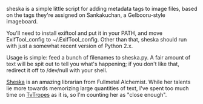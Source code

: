sheska is a simple little script for adding metadata tags to image files, based
on the tags they're assigned on Sankakuchan, a Gelbooru-style imageboard.

You'll need to install exiftool and put it in your PATH, and move
ExifTool_config to ~/.ExifTool_config. Other than that, sheska should run with
just a somewhat recent version of Python 2.x.

Usage is simple: feed a bunch of filenames to sheska.py. A fair amount of text
will be spit out to tell you what's happening; if you don't like that, redirect
it off to /dev/null with your shell.

[Sheska] is an amazing librarian from Fullmetal Alchemist. While her talents lie
more towards memorizing large quantities of text, I've spent too much time on
[TvTropes] as it is, so I'm counting her as "close enough".


[Sheska]: http://fma.wikia.com/wiki/Sheska
[TvTropes]: http://tvtropes.org/
